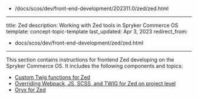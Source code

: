   - /docs/scos/dev/front-end-development/202311.0/zed/zed.html
---
title: Zed
description: Working with Zed tools in Spryker Commerce OS
template: concept-topic-template
last_updated: Apr 3, 2023
redirect_from:
  - docs/scos/dev/front-end-development/zed/zed.html
---

This section contains instructions for frontend Zed developing on the Spryker Commerce OS. It includes the following components and topics:

- [Custom Twig functions for Zed](/docs/scos/dev/front-end-development/{{page.version}}/zed/custom-twig-functions-for-zed.html)
- [Overriding Webpack, JS, SCSS, and TWIG for Zed on project level](/docs/scos/dev/front-end-development/{{page.version}}/zed/overriding-webpack-js-scss-for-zed-on-project-level.html)
- [Oryx for Zed](/docs/scos/dev/front-end-development/{{page.version}}/zed/oryx-for-zed.html)
